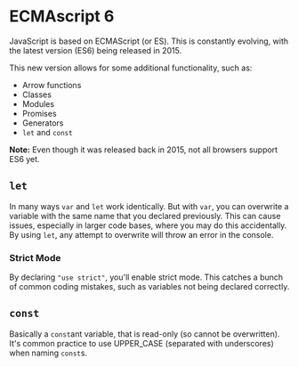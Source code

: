 # ECMAscript 6
JavaScript is based on ECMAScript (or ES). This is constantly evolving, with the latest version (ES6) being released in 2015.

This new version allows for some additional functionality, such as:
- Arrow functions
- Classes
- Modules
- Promises
- Generators
- `let` and `const`

**Note:** Even though it was released back in 2015, not all browsers support ES6 yet.

## `let`
In many ways `var` and `let` work identically. But with `var`, you can overwrite a variable with the same name that you declared previously. This can cause issues, especially in larger code bases, where you may do this accidentally. By using `let`, any attempt to overwrite will throw an error in the console.

### Strict Mode
By declaring `"use strict"`, you'll enable strict mode. This catches a bunch of common coding mistakes, such as variables not being declared correctly.

## `const`
Basically a `const`ant variable, that is read-only (so cannot be overwritten). It's common practice to use UPPER_CASE (separated with underscores) when naming `const`s.
